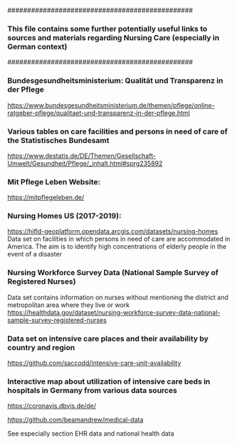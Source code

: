 ###############################################
### This file contains some further potentially useful links to sources and materials regarding Nursing Care (especially in German context)
###############################################

### Bundesgesundheitsministerium: Qualität und Transparenz in der Pflege
https://www.bundesgesundheitsministerium.de/themen/pflege/online-ratgeber-pflege/qualitaet-und-transparenz-in-der-pflege.html

### Various tables on care facilities and persons in need of care of the Statistisches Bundesamt
https://www.destatis.de/DE/Themen/Gesellschaft-Umwelt/Gesundheit/Pflege/_inhalt.html#sprg235892

### Mit Pflege Leben Website:
https://mitpflegeleben.de/

### Nursing Homes US (2017-2019):
https://hifld-geoplatform.opendata.arcgis.com/datasets/nursing-homes
Data set on facilities in which persons in need of care are accommodated in America. The aim is to identify high concentrations of elderly people in the event of a disaster

### Nursing Workforce Survey Data (National Sample Survey of Registered Nurses)
Data set contains information on nurses without mentioning the district and metropolitan area where they live or work
https://healthdata.gov/dataset/nursing-workforce-survey-data-national-sample-survey-registered-nurses

### Data set on intensive care places and their availability by country and region
https://github.com/saccodd/intensive-care-unit-availability

### Interactive map about utilization of intensive care beds in hospitals in Germany from various data sources
https://coronavis.dbvis.de/de/

https://github.com/beamandrew/medical-data

See especially section EHR data and national health data

